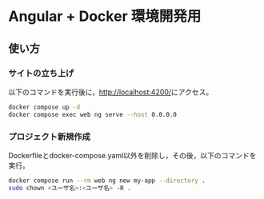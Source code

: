 # Angular + Docker 環境開発用 

## 使い方

### サイトの立ち上げ

以下のコマンドを実行後に，<http://localhost:4200/>にアクセス。

```sh
docker compose up -d
docker compose exec web ng serve --host 0.0.0.0
```

### プロジェクト新規作成

Dockerfileとdocker-compose.yaml以外を削除し，その後，以下のコマンドを実行。

```sh
docker compose run --rm web ng new my-app --directory .
sudo chown <ユーザ名>:<ユーザ名> -R .
```
